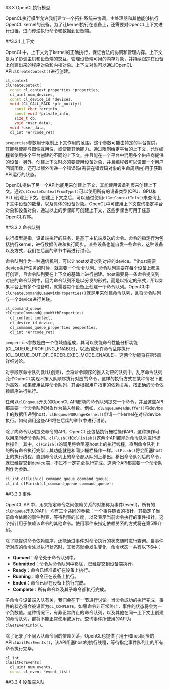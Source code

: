 #3.3 OpenCL执行模型

OpenCL执行模型允许我们建立一个拓扑系统来协调，主处理器和其他能够执行OpenCL kernel的设备。为了让kernel执行在设备上，还需要对OpenCL上下文进行设置，进而传递执行命令和数据到设备端。

##3.3.1 上下文

OpenCL中，上下文为了kernel的正确执行，保证合法的协调和管理内存。上下文是为了协调主机和设备端的交互，管理设备端可用的内存对象，并持续跟踪在设备上创建出来的程序对象和内核对象。上下文对象可以通过OpenCL API`clCreateContext()`进行创建。

```c++
cl_context
clCreateContext(
  const cl_context_properties *properties,
  cl_uint num_devices,
  const cl_device_id *devices,
  void (CL_CALL_BACK *pfn_notify)(
    const char *errinfo,
	const void *private_info,
	size_t cb,
	void *user_data),
  void *user_data,
  cl_int *errcode_ret)
```

`properties`参数用于限制上下文作用的范围。这个参数可能由特定的平台提供，其能够使能与图像互用性，或使能其他能力。通过限制给定平台的上下文，允许编程者使用多个平台创建的不同的上下文，并且能在一个平台中混用多个供应商提供的设备。另外，创建上下文时必须要使用设备对象，并且编程者可以设置一个用户回调函数，还可以额外传递一个错误码(需要在错误码对象的生命周期内)用于获取API运行的状态。

OpenCL提供了另一个API也能用来创建上下文，其能使用设备列表来创建上下文。通过`clCreateContextFromType()`可以使用所有的设备类型(CPU、GPU和ALL)创建上下文。创建上下文之后，可以通过使用`clGetContextInfo()`来查询上下文中设备的数量，以及具体的设备对象。OpenCL中可使用上下文查询指定平台对象和设备对象，通过以上的步骤即可创建上下文，这些步骤也可用于任意OpenCL程序。

##3.3.2 命令队列

执行模型是指，设备端执行的任务，是基于主机端发送的命令。命令的指定行为包括执行kernel，进行数据传递和执行同步。某些设备也能自发一些命令，这种设备以及方式，我们在后面的章节中再进行讨论。

命令队列作为一种通信机制，可以让host发请求到对应的device。当host需要device执行任务的时候，就需要一个命令队列。命令队列需要在每个设备上都进行创建，且命令队列要在上下文的基础上进行创建。host需要将一条命令提交到对应的命令队列中，因为命令队列不是以分发的形式，而是以指定的形式，所以如果平台上有多个设备时，就需要每个设备上创建一个命令队列。OpenCL中`clCreateCommandQueueWithProperties()`就是用来创建命令队列，且将命令队列与一个device进行关联。

```c++
cl_command_queue
clCreateCommandQueueWithProperties(
  cl_context context,
  cl_device_id device,
  cl_command_queue_properties peoperties,
  cl_int *errcode_ret)
```

`peoperties`参数是由一个位域值组成，其可以使能命令性能分析功能(CL_QUEUE_PROFILING_ENABLE)，以及/或允许命令乱序执行(CL_QUEUE_OUT_OF_DRDER_EXEC_MODE_ENABLE)。这两个功能将在第5章详细讨论。

对于顺序命令队列(默认创建)，会将命令顺序的推入对应的队列中。乱序命令队列允许OpenCL实现不按入队顺序执行对应的命令，这样的执行方式在某种情况下更为高效。如果使用乱序命令队列，其会根据用户指定的依赖关系，按正确的命令依赖顺序进行执行。

任何以`clEnqueue`开头的OpenCL API都能向命令队列提交一个命令，并且这些API都需要一个命令队列对象作为输入参数。例如，`clEnqueueReadBuffer()`将device上的数据传递到host，`clEnqueueNDRangeKernel()`申请一个kernel在对应device执行。如何调用这些API将在后续的章节中进行讨论。

除了向命令队列提交命令的API，OpenCL还包括执行栅栏操作API，这种操作可以用来同步命令队列。`clFlush()`和`clFinish()`这两个API都能对命令队列进行栅栏操作。其中，`clFinish()`的调用将会阻塞host上的执行线程，直到命令队列上的所有命令执行完毕；其功能就是和同步栅栏操作一样。`clFlush()`将会阻塞host上的执行线程，直到命令队列上的命令都从队列上移出。移出命令队列后的命令，就已经提交到device端，不过不一定完全执行完成。这两个API都需要一个命令队列作为参数。

```c++
cl_int clFlush(cl_command_queue command_queue);
cl_int clFinish(cl_command_queue command_queue);
```

##3.3.3 事件

OpenCL API中，用来指定命令之间依赖关系的对象称为事件(event)，所有的`clEnqueue`开头的API，均有三个共同的参数：一个事件链表的指针，其指定了当前命令依赖的事件列表，等待列表的长度，以及表示当前命令执行的事件指针，这个指针用于依赖该命令的其他命令。使用事件来指定依赖关系的方式将在第5章介绍。

除了能提供命令依赖顺序，还能通过事件对命令执行的状态随时进行查询。当事件所对应的命令处以执行状态时，其状态就会发生变化。命令状态一共有以下6中：

- **Queued**：命令处于命令队列中。
- **Submitted**：命令从命令队列中移除，已经提交到设备端执行。
- **Ready**：命令已经准备好在设备上执行。
- **Running**：命令正在设备上执行。
- **Ended**：命令已经在设备上执行完成。
- **Complete**：所有命令以及其子命令都执行完成。

子命令与设备端入队有关，我们会在下一节进行讨论。当命令成功的执行完成，事件的状态将会被设置为`CL_COMPLETE`。如果命令非正常终止，事件的状态将会为一个负数值。这种情况下，有非正常终止的命令队列，以及其他在同一上下文上创建的命令队列，都将不能正常使用或运行。查询事件所使用的API为`clGetEventInfo()`。

除了记录了不同入队命令间的依赖关系，OpenCL也提供了用于和host同步的API`clWaitForEvents()`，该API阻塞host的执行线程，等待指定事件队列上的所有命令执行完毕。

```c++
cl_int
clWaitForEvents(
  cl_uint num_events,
  const cl_event *event_list)
```

##3.3.4 设备端入队

